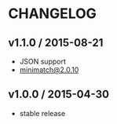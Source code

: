 CHANGELOG
=========

v1.1.0 / 2015-08-21
-------------------
* JSON support
* minimatch@2.0.10

v1.0.0 / 2015-04-30
-------------------
* stable release
